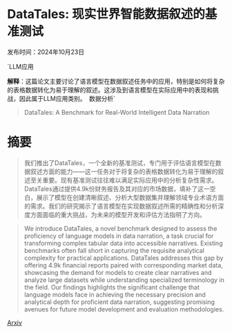 # DataTales: 现实世界智能数据叙述的基准测试

发布时间：2024年10月23日

`LLM应用

**解释**：这篇论文主要讨论了语言模型在数据叙述任务中的应用，特别是如何将复杂的表格数据转化为易于理解的叙述。这涉及到语言模型在实际应用中的表现和挑战，因此属于LLM应用类别。` `数据分析`

> DataTales: A Benchmark for Real-World Intelligent Data Narration

# 摘要

> 我们推出了DataTales，一个全新的基准测试，专门用于评估语言模型在数据叙述方面的能力——这一任务对于将复杂的表格数据转化为易于理解的叙述至关重要。现有基准测试往往难以满足实际应用中的分析复杂性需求。DataTales通过提供4.9k份财务报告及其对应的市场数据，填补了这一空白，展示了模型在创建清晰叙述、分析大型数据集并理解领域专业术语方面的需求。我们的研究揭示了语言模型在实现数据叙述所需的精确性和分析深度方面面临的重大挑战，为未来的模型开发和评估方法指明了方向。

> We introduce DataTales, a novel benchmark designed to assess the proficiency of language models in data narration, a task crucial for transforming complex tabular data into accessible narratives. Existing benchmarks often fall short in capturing the requisite analytical complexity for practical applications. DataTales addresses this gap by offering 4.9k financial reports paired with corresponding market data, showcasing the demand for models to create clear narratives and analyze large datasets while understanding specialized terminology in the field. Our findings highlights the significant challenge that language models face in achieving the necessary precision and analytical depth for proficient data narration, suggesting promising avenues for future model development and evaluation methodologies.

[Arxiv](https://arxiv.org/abs/2410.17859)